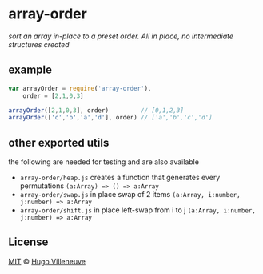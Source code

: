 <!-- markdownlint-disable MD004 MD007 MD010 MD012 MD041 MD022 MD024 MD032 MD036 -->

# array-order

*sort an array in-place to a preset order. All in place, no intermediate structures created*

## example

```javascript
var arrayOrder = require('array-order'),
    order = [2,1,0,3]

arrayOrder([2,1,0,3], order)         // [0,1,2,3]
arrayOrder(['c','b','a','d'], order) // ['a','b','c','d']
```

## other exported utils

the following are needed for testing and are also available

* `array-order/heap.js` creates a function that generates every permutations `(a:Array) => () => a:Array`
* `array-order/swap.js` in place swap of 2 items `(a:Array, i:number, j:number) => a:Array`
* `array-order/shift.js` in place left-swap from i to j `(a:Array, i:number, j:number) => a:Array`

## License

[MIT](http://www.opensource.org/licenses/MIT) © [Hugo Villeneuve](https://github.com/hville)
